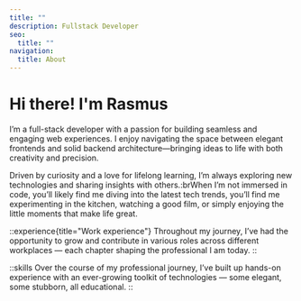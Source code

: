 ```yaml
---
title: ""
description: Fullstack Developer
seo:
  title: ""
navigation:
  title: About
---
```


# Hi there! I'm Rasmus

I’m a full-stack developer with a passion for building seamless and engaging web experiences. I enjoy navigating the space between elegant frontends and solid backend architecture—bringing ideas to life with both creativity and precision.

Driven by curiosity and a love for lifelong learning, I’m always exploring new technologies and sharing insights with others.:brWhen I’m not immersed in code, you’ll likely find me diving into the latest tech trends, you’ll find me experimenting in the kitchen, watching a good film, or simply enjoying the little moments that make life great.

::experience{title="Work experience"}
Throughout my journey, I’ve had the opportunity to grow and contribute in various roles across different workplaces — each chapter shaping the professional I am today.
::

::skills
Over the course of my professional journey, I’ve built up hands-on experience with an ever-growing toolkit of technologies — some elegant, some stubborn, all educational.
::
